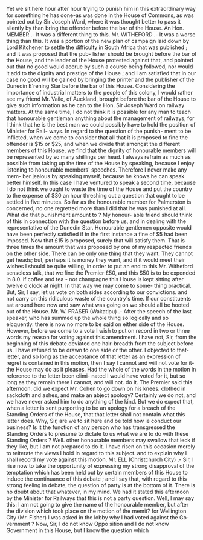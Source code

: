 Yet we sit here hour after hour trying to punish him in this extraordinary way for something he has done-as was done in the House of Commons, as was pointed out by Sir Joseph Ward, where it was thought better to pass it silently by than bring the offender before the bar of the House. An Hon. MEMBER .- It was a different thing to this. Mr. WITHEFORD .- It was a worse thing than this. It was a portion of the new plan of campaign laid down by Lord Kitchener to settle the difficulty in South Africa that was published ; and it was proposed that the pub- lisher should be brought before the bar of the House, and the leader of the House protested against that, and pointed out that no good would accrue by such a course being followed, nor would it add to the dignity and prestige of the House ; and I am satisfied that in our case no good will be gained by bringing the printer and the publisher of the Dunedin E'rening Star before the bar of this House. Considering the importance of industrial matters to the people of this colony, I would rather see my friend Mr. Vaile, of Auckland, brought before the bar of the House to give such information as he can to the Hon. Sir Joseph Ward on railway matters. At the same time, I do not think it is possible for any man to teach that honourable gentleman anything about the management of railways, for I think that he is the best man we could possibly have to hold the position of Minister for Rail- ways. In regard to the question of the punish- ment to be inflicted, when we come to consider that all that it is proposed to fine the offender is $15 or $25, and when we divide that amongst the different members of this House, we find that the dignity of honourable members will be represented by so many shillings per head. I always refrain as much as possible from taking up the time of the House by speaking, because I enjoy listening to honourable members' speeches. Therefore I never make any mem- ber jealous by speaking myself, because he knows he can speak better himself. In this case I have ventured to speak a second time, because I do not think we ought to waste the time of the House and put the country to the expense of $30 an hour threshing out a question that ought to be settled in five minutes. So far as the honourable member for Palmerston is concerned, no one regretted more than I did that he was punished at all. What did that punishment amount to ? My honour- able friend should think of this in connection with the question before us, and in dealing with the representative of the Dunedin Star. Honourable gentlemen opposite would have been perfectly satisfied if in the first instance a fine of $5 had been imposed. Now that £15 is proposed, surely that will satisfy them. That is three times the amount that was proposed by one of my respected friends on the other side. There can be only one thing that they want. They cannot get heads; but, perhaps it is money they want, and if it would meet their wishes I should be quite willing, in order to put an end to this Mr. Witheford senseless talk, that we fine the Premier £50, and this $50 is to be expended in 8.0. if coffee and tea - not champagne this House is kept sitting after twelve o'clock at night. In that way we may come to some- thing practical. But, Sir, I say, let us vote on both sides according to our convictions. and not carry on this ridiculous waste of the country's time. If our constituents sat around here now and saw what was going on we should all be hooted out of the House. Mr. W. FRASER (Wakatipu) .- After the speech of the last speaker, who has summed up the whole thing so logically and so elcquently. there is now no more to be said on either side of the House. However, before we come to a vote I wish to put on record in two or three words my reason for voting against this amendment. I have not, Sir, from the beginning of this debate deviated one hair-breadth from the subject before us. I have refused to be drawn to one side or the other. I objected to that- letter, and so long as the acceptance of that letter as an expression of regret is contained in this motion, then I say I cannot and will not vote for it-the House may do as it pleases. Had the whole of the words in the motion in reference to the letter been elimi- nated I would have voted for it, but so long as they remain there I cannot, and will not. do it. The Premier said this afternoon. did we expect Mr. Cohen to go down on his knees. clothed in sackcloth and ashes, and make an abject apology? Certainly we do not, and we have never asked him to do anything of the kind. But we do expect that, when a letter is sent purporting to be an apology for a breach of the Standing Orders of the House, that that letter shall not contain what this letter does. Why, Sir, are we to sit here and be told how ie conduct our business? Is it the function of any person who has transgressed the Standing Orders to presume to dictate to us what we are to do with these Standing Orders ? Well. other honourable members may swallow that leck if they like, but I am not prepared to do it. I have risen on this occasion merely to reiterate the views I hold in regard to this subject. and to explain why I shall record my vote against this motion. Mr. ELL (Christchurch City) .- Sir, I rise now to take the opportunity of expressing my strong disapproval of the temptation which has been held out by certain members of this House to induce the continuance of this debate ; and I say that, with regard to this strong feeling in debate, the question of party is at the bottom of it. There is no doubt about that whatever, in my mind. We had it stated this afternoon by the Minister for Railways that this is not a party question. Well, I may say this: I am not going to give the name of the honourable member, but after the division which took place on the motion of the memit? for Wellington City (Mr. Fisher) I was asked in the lobby why I had voted against the Go- vernment ? Now, Sir, I do not know Oppo sition and I do not know Government in this House, but I know the question which 